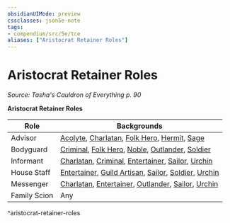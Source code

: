 ```yaml
---
obsidianUIMode: preview
cssclasses: json5e-note
tags:
- compendium/src/5e/tce
aliases: ["Aristocrat Retainer Roles"]
---
```

# Aristocrat Retainer Roles
*Source: Tasha's Cauldron of Everything p. 90* 

**Aristocrat Retainer Roles**

| Role | Backgrounds |
|------|-------------|
| Advisor | [Acolyte](5E2014官方资源/backgrounds/acolyte.md), [Charlatan](5E2014官方资源/backgrounds/charlatan.md), [Folk Hero](5E2014官方资源/backgrounds/folk-hero.md), [Hermit](5E2014官方资源/backgrounds/hermit.md), [Sage](5E2014官方资源/backgrounds/sage.md) |
| Bodyguard | [Criminal](5E2014官方资源/backgrounds/criminal.md), [Folk Hero](5E2014官方资源/backgrounds/folk-hero.md), [Noble](5E2014官方资源/backgrounds/noble.md), [Outlander](5E2014官方资源/backgrounds/outlander.md), [Soldier](5E2014官方资源/backgrounds/soldier.md) |
| Informant | [Charlatan](5E2014官方资源/backgrounds/charlatan.md), [Criminal](5E2014官方资源/backgrounds/criminal.md), [Entertainer](5E2014官方资源/backgrounds/entertainer.md), [Sailor](5E2014官方资源/backgrounds/sailor.md), [Urchin](5E2014官方资源/backgrounds/urchin.md) |
| House Staff | [Entertainer](5E2014官方资源/backgrounds/entertainer.md), [Guild Artisan](5E2014官方资源/backgrounds/guild-artisan.md), [Sailor](5E2014官方资源/backgrounds/sailor.md), [Soldier](5E2014官方资源/backgrounds/soldier.md), [Urchin](5E2014官方资源/backgrounds/urchin.md) |
| Messenger | [Charlatan](5E2014官方资源/backgrounds/charlatan.md), [Entertainer](5E2014官方资源/backgrounds/entertainer.md), [Outlander](5E2014官方资源/backgrounds/outlander.md), [Sailor](5E2014官方资源/backgrounds/sailor.md), [Urchin](5E2014官方资源/backgrounds/urchin.md) |
| Family Scion | Any |
^aristocrat-retainer-roles